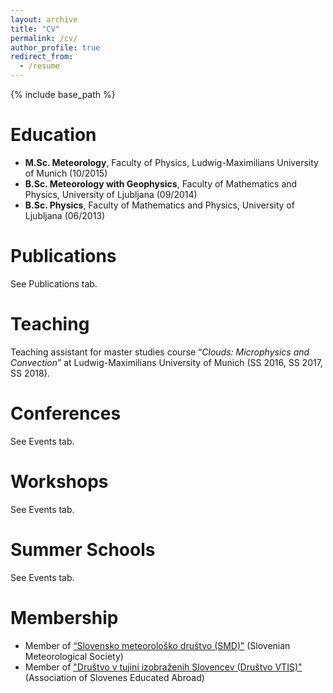```yaml
---
layout: archive
title: "CV"
permalink: /cv/
author_profile: true
redirect_from:
  - /resume
---
```


{% include base_path %}


Education
======
* **M.Sc. Meteorology**, Faculty of Physics, Ludwig-Maximilians University of Munich (10/2015)
* **B.Sc. Meteorology with Geophysics**, Faculty of Mathematics and Physics, University of Ljubljana (09/2014)
* **B.Sc. Physics**, Faculty of Mathematics and Physics, University of Ljubljana (06/2013)

Publications
======
See Publications tab.
  
Teaching
======
Teaching assistant for master studies course “*Clouds: Microphysics and Convection*” at Ludwig-Maximilians University of Munich (SS 2016, SS 2017, SS 2018).
  
Conferences
======
See Events tab.

Workshops
======
See Events tab.

Summer Schools
======
See Events tab.
  
Membership
======
* Member of [“Slovensko meteorološko društvo (SMD)”](http://www.smd.v-izdelavi.si/domov/) (Slovenian Meteorological Society)
* Member of ["Društvo v tujini izobraženih Slovencev (Društvo VTIS)"](https://www.drustvovtis.si/) (Association of Slovenes Educated Abroad) 
